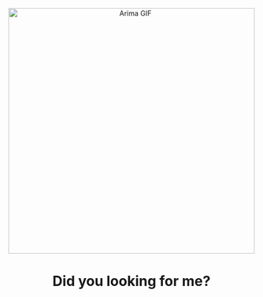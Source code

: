 <div align="center">
  <img src="*https://i.gifer.com/7e44.gif" alt="Arima GIF" width="500">
  <h1>Did you looking for me?</h1>
</div>
